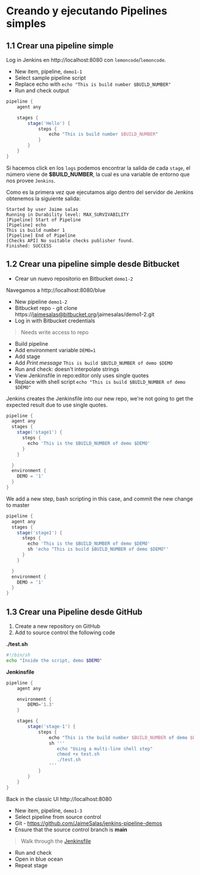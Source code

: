 # Creando y ejecutando Pipelines simples

## 1.1 Crear una pipeline simple

Log in Jenkins en http://localhost:8080 con `lemoncode`/`lemoncode`.

- New item, pipeline, `demo1-1`
- Select sample pipeline script
- Replace echo with `echo "This is build number $BUILD_NUMBER"`
- Run and check output

```groovy
pipeline {
    agent any

    stages {
        stage('Hello') {
            steps {
                echo "This is build number $BUILD_NUMBER"
            }
        }
    }
}
```

Si hacemos click en los `logs` podemos encontrar la salida de cada `stage`, el número viene de **$BUILD_NUMBER**, la cual es una variable de entorno que nos provee `Jenkins`.

Como es la primera vez que ejecutamos algo dentro del servidor de Jenkins obtenemos la siguiente salida:

```
Started by user Jaime salas
Running in Durability level: MAX_SURVIVABILITY
[Pipeline] Start of Pipeline
[Pipeline] echo
This is build number 1
[Pipeline] End of Pipeline
[Checks API] No suitable checks publisher found.
Finished: SUCCESS
```

## 1.2 Crear una pipeline simple desde Bitbucket

- Crear un nuevo repositorio en Bitbucket `demo1-2`

Navegamos a http://localhost:8080/blue

- New pipeline `demo1-2`
- Bitbucket repo - git clone https://jaimesalas@bitbucket.org/jaimesalas/demo1-2.git
- Log in with Bitbucket credentials

> Needs write access to repo

- Build pipeline
- Add environment variable `DEMO=1`
- Add stage
- Add _Print message_ `This is build $BUILD_NUMBER of demo $DEMO`
- Run and check: doesn't interpolate strings
- View Jenkinsfile in repo:editor only uses single quotes
- Replace with shell script `echo "This is build $BUILD_NUMBER of demo $DEMO"`

Jenkins creates the Jenkinsfile into our new repo, we're not going to get the expected result due to use single quotes.

```groovy
pipeline {
  agent any
  stages {
    stage('stage1') {
      steps {
        echo 'This is the $BUILD_NUMBER of demo $DEMO'
      }
    }

  }
  environment {
    DEMO = '1'
  }
}
```

We add a new step, bash scripting in this case, and commit the new change to master

```groovy
pipeline {
  agent any
  stages {
    stage('stage1') {
      steps {
        echo 'This is the $BUILD_NUMBER of demo $DEMO'
        sh 'echo "This is build $BUILD_NUMBER of demo $DEMO"'
      }
    }

  }
  environment {
    DEMO = '1'
  }
}
```

## 1.3 Crear una Pipeline desde GitHub

1. Create a new repository on GitHub
2. Add to source control the following code

**./test.sh**

```bash
#!/bin/sh
echo "Inside the script, demo $DEMO"
```

**Jenkinsfile**

```groovy
pipeline {
    agent any

    environment {
        DEMO='1.3'
    }

    stages {
        stage('stage-1') {
            steps {
                echo "This is the build number $BUILD_NUMBER of demo $DEMO"
                sh '''
                   echo "Using a multi-line shell step"
                   chmod +x test.sh
                   ./test.sh
                '''
            }
        }
    }
}
```

Back in the classic UI http://localhost:8080

- New item, pipeline, `demo1-3`
- Select pipeline from source control
- Git - https://github.com/JaimeSalas/jenkins-pipeline-demos
- Ensure that the source control branch is **main**

> Walk through the [Jenkinsfile](./1.3/Jenkinsfile)

- Run and check
- Open in blue ocean
- Repeat stage
